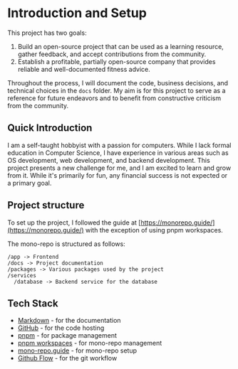 # Introduction and Setup

This project has two goals:

1. Build an open-source project that can be used as a learning resource, gather feedback, and accept contributions from the community.
2. Establish a profitable, partially open-source company that provides reliable and well-documented fitness advice.

Throughout the process, I will document the code, business decisions, and technical choices in the `docs` folder. My aim is for this project to serve as a reference for future endeavors and to benefit from constructive criticism from the community.

## Quick Introduction

I am a self-taught hobbyist with a passion for computers. While I lack formal education in Computer Science, I have experience in various areas such as OS development, web development, and backend development. This project presents a new challenge for me, and I am excited to learn and grow from it. While it's primarily for fun, any financial success is not expected or a primary goal.

## Project structure

To set up the project, I followed the guide at [https://monorepo.guide/](https://monorepo.guide/) with the exception of using pnpm workspaces.

The mono-repo is structured as follows:

```
/app -> Frontend
/docs -> Project documentation
/packages -> Various packages used by the project
/services
  /database -> Backend service for the database
```

## Tech Stack

- [Markdown](https://www.markdownguide.org/) - for the documentation
- [GitHub](https://www.github.com/) - for the code hosting
- [pnpm](https://pnpm.js.org/) - for package management
- [pnpm workspaces](https://pnpm.js.org/en/workspaces) - for mono-repo management
- [mono-repo.guide](https://monorepo.guide/) - for mono-repo setup
- [Github Flow](https://guides.github.com/introduction/flow/) - for the git workflow
